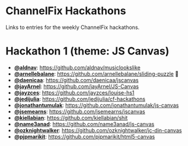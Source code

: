 # ChannelFix Hackathons

Links to entries for the weekly ChannelFix hackathons.


# Hackathon 1 (theme: **JS Canvas**)

- [**@aldnav**][1]: https://github.com/aldnav/musiclookslike
- [**@arnellebalane**][2]: https://github.com/arnellebalane/sliding-puzzle :crown:
- [**@daenicaa**][3]: https://github.com/daenicaa/jscanvas
- [**@jayArnel**][4]: https://github.com/jayArnel/JS-Canvas
- [**@jayzces**][5]: https://github.com/jayzces/louise-hs1
- [**@jedijulia**][6]: https://github.com/jedijulia/cf-hackathons
- [**@jonathantumulak**][7]: https://github.com/jonathantumulak/js-canvas
- [**@jsemearns**][8]: https://github.com/jsemearns/jscanvas
- [**@kiellabian**][9]: https://github.com/kiellabian/shit
- [**@name3anad**][10]: https://github.com/name3anad/js-canvas
- [**@ozknightwalker**][11]: https://github.com/ozknightwalker/jc-din-canvas
- [**@pjpmarikit**][12]: https://github.com/pjpmarikit/html5-canvas


[1]: https://github.com/aldnav
[2]: https://github.com/arnellebalane
[3]: https://github.com/daenicaa
[4]: https://github.com/jayArnel
[5]: https://github.com/jayzces
[6]: https://github.com/jedijulia
[7]: https://github.com/jonathantumulak
[8]: https://github.com/jsemearns
[9]: https://github.com/kiellabian
[10]: https://github.com/name3anad
[11]: https://github.com/ozknightwalker
[12]: https://github.com/pjpmarikit
